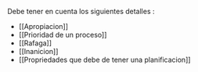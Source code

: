 
Debe tener en cuenta los siguientes detalles :
- [[Apropiacion]]
- [[Prioridad de un proceso]]
- [[Rafaga]]
- [[Inanicion]]
- [[Propriedades que debe de tener una planificacion]]